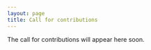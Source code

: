 ```yaml
---
layout: page
title: Call for contributions
---
```


The call for contributions will appear here soon.
